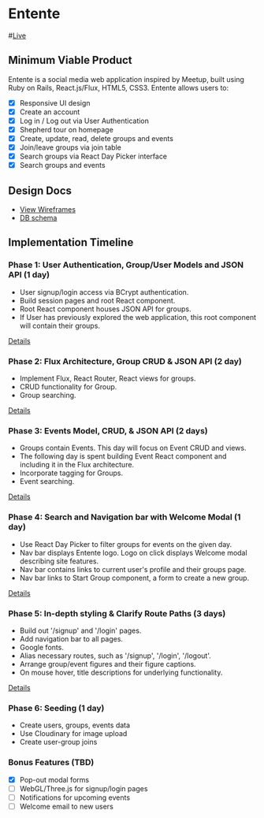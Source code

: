 # Entente

#[Live](http://entente.io)

## Minimum Viable Product

Entente is a social media web application inspired by Meetup, built using Ruby on Rails, React.js/Flux, HTML5, CSS3. Entente allows users to:

<!-- This is a Markdown checklist. Use it to keep track of your progress! -->

- [x] Responsive UI design
- [x] Create an account
- [x] Log in / Log out via User Authentication
- [x] Shepherd tour on homepage
- [x] Create, update, read, delete groups and events
- [x] Join/leave groups via join table
- [x] Search groups via React Day Picker interface
- [x] Search groups and events

## Design Docs
* [View Wireframes][view]
* [DB schema][schema]

[view]: ./docs/views.md
[schema]: ./docs/schema.md

## Implementation Timeline

### Phase 1: User Authentication, Group/User Models and JSON API (1 day)
* User signup/login access via BCrypt authentication.
* Build session pages and root React component.
* Root React component houses JSON API for groups.
* If User has previously explored the web application, this root component will contain their groups.

[Details][phase-one]

### Phase 2: Flux Architecture, Group CRUD & JSON API (2 day)
* Implement Flux, React Router, React views for groups.
* CRUD functionality for Group.
* Group searching.

[Details][phase-two]

### Phase 3: Events Model, CRUD, & JSON API (2 days)
* Groups contain Events. This day will focus on Event CRUD and views.
* The following day is spent building Event React component and including it in the Flux architecture.
* Incorporate tagging for Groups.
* Event searching.

[Details][phase-three]

### Phase 4: Search and Navigation bar with Welcome Modal (1 day)
* Use React Day Picker to filter groups for events on the given day.
* Nav bar displays Entente logo. Logo on click displays Welcome modal describing site features.
* Nav bar contains links to current user's profile and their groups page.
* Nav bar links to Start Group component, a form to create a new group.

[Details][phase-four]

### Phase 5: In-depth styling & Clarify Route Paths (3 days)
* Build out '/signup' and '/login' pages.
* Add navigation bar to all pages.
* Google fonts.
* Alias necessary routes, such as '/signup', '/login', '/logout'.
* Arrange group/event figures and their figure captions.
* On mouse hover, title descriptions for underlying functionality.

[Details][phase-five]

### Phase 6: Seeding (1 day)
* Create users, groups, events data
* Use Cloudinary for image upload
* Create user-group joins

### Bonus Features (TBD)
- [x] Pop-out modal forms
- [ ] WebGL/Three.js for signup/login pages
- [ ] Notifications for upcoming events
- [ ] Welcome email to new users

[phase-one]: ./docs/phases/phase1.md
[phase-two]: ./docs/phases/phase2.md
[phase-three]: ./docs/phases/phase3.md
[phase-four]: ./docs/phases/phase4.md
[phase-five]: ./docs/phases/phase5.md
